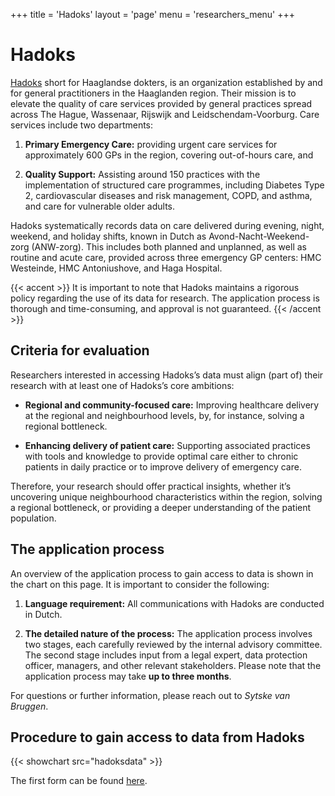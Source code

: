 +++
title = 'Hadoks'
layout = 'page'
menu = 'researchers_menu'
+++

# Hadoks
[Hadoks](https://www.hadoks.nl/) short for Haaglandse dokters, is an organization established by and for general practitioners in the Haaglanden region. Their mission is to elevate the quality of care services provided by general practices spread across The Hague, Wassenaar, Rijswijk and Leidschendam-Voorburg. Care services include two departments: 

1. **Primary Emergency Care:** providing urgent care services for approximately 600 GPs in the region, covering out-of-hours care, and

1. **Quality Support:** Assisting around 150 practices with the implementation of structured care programmes, including Diabetes Type 2, cardiovascular diseases and risk management, COPD, and asthma, and care for vulnerable older adults.

Hadoks systematically records data on care delivered during evening, night, weekend, and holiday shifts, known in Dutch as Avond-Nacht-Weekend-zorg (ANW-zorg). This includes both planned and unplanned, as well as routine and acute care, provided across three emergency GP centers: HMC Westeinde, HMC Antoniushove, and Haga Hospital.

{{< accent >}}
It is important to note that Hadoks maintains a rigorous policy regarding the use of its data for research. The application process is thorough and time-consuming, and approval is not guaranteed. 
{{< /accent >}}

## Criteria for evaluation
Researchers interested in accessing Hadoks’s data must align (part of) their research with at least one of Hadoks’s core ambitions:

- **Regional and community-focused care:** Improving healthcare delivery at the regional and neighbourhood levels, by, for instance, solving a regional bottleneck.

- **Enhancing delivery of patient care:** Supporting associated practices with tools and knowledge to provide optimal care either to chronic patients in daily practice or to improve delivery of emergency care.

Therefore, your research should offer practical insights, whether it’s uncovering unique neighbourhood characteristics within the region, solving a regional bottleneck, or providing a deeper understanding of the patient population. 

## The application process

An overview of the application process to gain access to data is shown in the chart on this page. It is important to consider the following:

1. **Language requirement:** All communications with Hadoks are conducted in Dutch.

1.	**The detailed nature of the process:** The application process involves two stages, each carefully reviewed by the internal advisory committee. The second stage includes input from a legal expert, data protection officer, managers, and other relevant stakeholders. Please note that the application process may take **up to three months**.

For questions or further information, please reach out to _Sytske van Bruggen_.

## Procedure to gain access to data from Hadoks

{{< showchart src="hadoksdata" >}}

The first form can be found [here](../../hadoks_projectaanvragen_2024.docx).